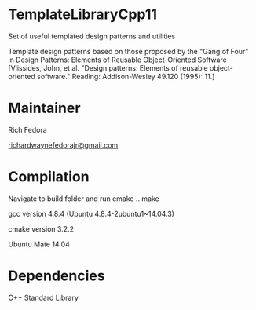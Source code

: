 # TemplateLibraryCpp11
Set of useful templated design patterns and utilities

Template design patterns based on those proposed by the "Gang of Four" in Design Patterns: Elements of Reusable Object-Oriented Software [Vlissides, John, et al. "Design patterns: Elements of reusable object-oriented software." Reading: Addison-Wesley 49.120 (1995): 11.]

# Maintainer
Rich Fedora

richardwaynefedorajr@gmail.com

# Compilation
Navigate to build folder and run
cmake ..
make

gcc version 4.8.4 (Ubuntu 4.8.4-2ubuntu1~14.04.3)

cmake version 3.2.2

Ubuntu Mate 14.04 

# Dependencies
C++ Standard Library

